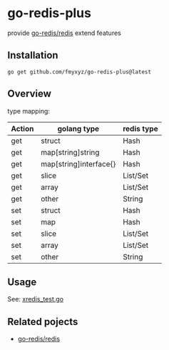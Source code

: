 # go-redis-plus

provide [go-redis/redis](github.com/go-redis/redis) extend features

## Installation

    go get github.com/fmyxyz/go-redis-plus@latest

## Overview

type mapping:

|Action|golang type|redis type|
|-|-|-|
|get|struct|Hash|
|get|map[string]string|Hash|
|get|map[string]interface{}|Hash|
|get|slice|List/Set|
|get|array|List/Set|
|get|other|String|
|set|struct|Hash|
|set|map|Hash|
|set|slice|List/Set|
|set|array|List/Set|
|set|other|String|

## Usage

See: [xredis_test.go](./xredis_test.go)

## Related pojects
- [go-redis/redis](github.com/go-redis/redis)
